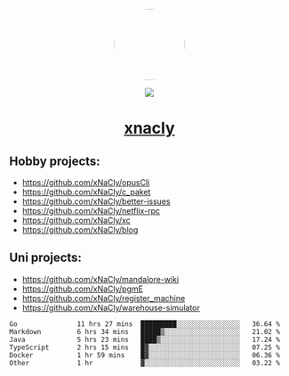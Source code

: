 <p align="center">
  <img style="border-radius: 100px" width="128" height="128" src="https://avatars.githubusercontent.com/u/47723417?v=4"/>
</p>
<p align="center">
  <img src="https://komarev.com/ghpvc/?username=xnacly&&style=flat-square"/>
</p>

<h1 align="center"><a href="https://xnacly.me"> xnacly</a> </h1>

## Hobby projects:
- https://github.com/xNaCly/opusCli
- https://github.com/xNaCly/c_paket
- https://github.com/xNaCly/better-issues
- https://github.com/xNaCly/netflix-rpc
- https://github.com/xNaCly/xc
- https://github.com/xNaCly/blog

## Uni projects:
- https://github.com/xNaCly/mandalore-wiki
- https://github.com/xNaCly/pgmE
- https://github.com/xNaCly/register_machine
- https://github.com/xNaCly/warehouse-simulator


<!--START_SECTION:waka-->

```text
Go               11 hrs 27 mins  █████████░░░░░░░░░░░░░░░░   36.64 %
Markdown         6 hrs 34 mins   █████▒░░░░░░░░░░░░░░░░░░░   21.02 %
Java             5 hrs 23 mins   ████▒░░░░░░░░░░░░░░░░░░░░   17.24 %
TypeScript       2 hrs 15 mins   █▓░░░░░░░░░░░░░░░░░░░░░░░   07.25 %
Docker           1 hr 59 mins    █▓░░░░░░░░░░░░░░░░░░░░░░░   06.36 %
Other            1 hr            ▓░░░░░░░░░░░░░░░░░░░░░░░░   03.22 %
```

<!--END_SECTION:waka-->

